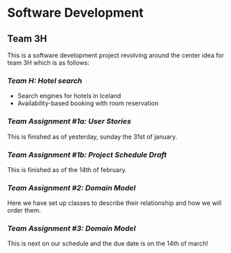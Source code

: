 # **Software Development**

## **Team 3H**

This is a software development project revolving around the center idea for team 3H which is as follows:
### ***Team H: Hotel search***
- Search engines for hotels in Iceland
- Availability-based booking with room reservation
 
 ### ***Team Assignment #1a: User Stories***
This is finished as of yesterday, sunday the 31st of january.

### ***Team Assignment #1b: Project Schedule Draft***
This is finished as of the 14th of february.

### ***Team Assignment #2: Domain Model***
Here we have set up classes to describe their relationship and how we will order them.

### ***Team Assignment #3: Domain Model***
This is next on our schedule and the due date is on the 14th of march!